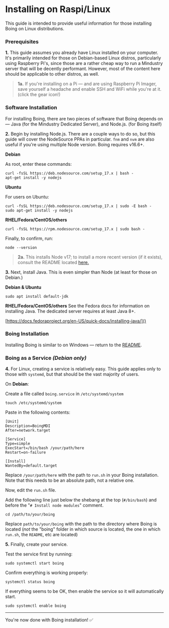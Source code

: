 # Installing on Raspi/Linux

This guide is intended to provide useful information for those installing Boing on Linux distributions.

### Prerequisites

**1.** This guide assumes you already have Linux installed on your computer. It's primarily intended for those on Debian-based Linux
distros, particularly using Raspberry Pi's, since those are a rather cheap way to run a Mindustry server that will be decently performant. 
However, most of the content here should be applicable to other distros, as well. 

> **1a.**
If you're installing on a Pi — and are using Raspberry Pi Imager, save yourself a headache and enable SSH and WiFi while you're at it. (click the gear icon!)

### Software Installation

For installing Boing, there are two pieces of software that Boing depends on — Java (for the Mindustry Dedicated Server), and Node.js. (for Boing itself) 

**2.** Begin by installing Node.js. There are a couple ways to do so, but this guide will cover the NodeSource PPAs in particular. `fnm` and `nvm` are also useful if you're using multiple Node version. Boing requires v16.6+. 

**Debian**

As root, enter these commands:

    curl -fsSL https://deb.nodesource.com/setup_17.x | bash -
    apt-get install -y nodejs

**Ubuntu**

For users on Ubuntu:

    curl -fsSL https://deb.nodesource.com/setup_17.x | sudo -E bash -
    sudo apt-get install -y nodejs

**RHEL/Fedora/CentOS/others**

    curl -fsSL https://rpm.nodesource.com/setup_17.x | sudo bash -

Finally, to confirm, run:

    node --version


> **2a.** This installs Node v17; to install a more recent version (if it exists), consult the README located [here.](https://github.com/nodesource/distributions/blob/master/README.md)

**3.** Next, install Java. This is even simpler than Node (at least for those on Debian.)

**Debian & Ubuntu**

    sudo apt install default-jdk

**RHEL/Fedora/CentOS/others**
See the Fedora docs for information on installing Java. The dedicated server requires at least Java 8+. 

[https://docs.fedoraproject.org/en-US/quick-docs/installing-java/]()

### Boing Installation
Installing Boing is similar to on Windows — return to the [README](../README.md).

### Boing as a Service *(Debian only)*

**4.** For Linux, creating a service is relatively easy. This guide applies only to those with `systemd`, but that should be the vast majority of users.

On **Debian**:

Create a file called `boing.service` in `/etc/systemd/system`

    touch /etc/systemd/system

Paste in the following contents:

    [Unit]
    Description=BoingMDI
    After=network.target

    [Service]
    Type=simple
    ExecStart=/bin/bash /your/path/here
    Restart=on-failure

    [Install]
    WantedBy=default.target

Replace `/your/path/here` with the path to `run.sh` in your Boing installation.
Note that this needs to be an absolute path, not a relative one.

Now, edit the `run.sh` file.

Add the following line just below the shebang at the top (`#/bin/bash`) and
before the "`# Install node modules`" comment.

    cd /path/to/your/boing

Replace `path/to/your/boing` with the path to the directory where Boing is located (*not* the "boing" folder in which source is located, the one in which `run.sh`, the `README`, etc are located)

**5.** Finally, create your service.

Test the service first by running:

    sudo systemctl start boing

Confirm everything is working properly:

    systemctl status boing

If everything seems to be OK, then enable the service so it will automatically start.

    sudo systemctl enable boing

<hr>

You're now done with Boing installation! ✅ 






